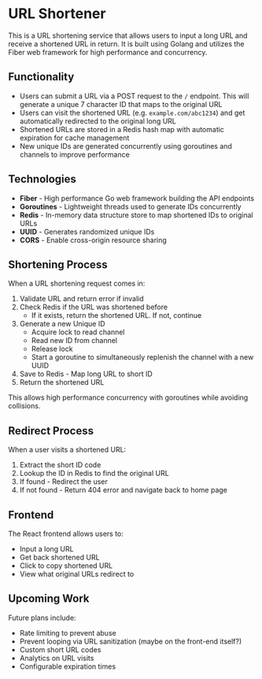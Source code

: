 
# URL Shortener

This is a URL shortening service that allows users to input a long URL and receive a shortened URL in return. It is built using Golang and utilizes the Fiber web framework for high performance and concurrency.

## Functionality

-   Users can submit a URL via a POST request to the  `/`  endpoint. This will generate a unique 7 character ID that maps to the original URL
-   Users can visit the shortened URL (e.g.  `example.com/abc1234`) and get automatically redirected to the original long URL
-   Shortened URLs are stored in a Redis hash map with automatic expiration for cache management
-   New unique IDs are generated concurrently using goroutines and channels to improve performance

## Technologies

-   **Fiber**  - High performance Go web framework building the API endpoints
-   **Goroutines**  - Lightweight threads used to generate IDs concurrently
-   **Redis**  - In-memory data structure store to map shortened IDs to original URLs
-   **UUID**  - Generates randomized unique IDs
-   **CORS**  - Enable cross-origin resource sharing

## Shortening Process

When a URL shortening request comes in:

1.  Validate URL and return error if invalid
2.  Check Redis if the URL was shortened before
    -   If it exists, return the shortened URL. If not, continue
3.  Generate a new Unique ID
    -   Acquire lock to read channel
    -   Read new ID from channel
    -   Release lock
    - Start a goroutine to simultaneously replenish the channel with a new UUID  
4.  Save to Redis - Map long URL to short ID
5.  Return the shortened URL



This allows high performance concurrency with goroutines while avoiding collisions.

## Redirect Process

When a user visits a shortened URL:

1.  Extract the short ID code
2.  Lookup the ID in Redis to find the original URL
3.  If found - Redirect the user
4.  If not found - Return 404 error and navigate back to home page

## Frontend

The React frontend allows users to:

-   Input a long URL
-   Get back shortened URL
-   Click to copy shortened URL
-   View what original URLs redirect to

## Upcoming Work

Future plans include:

-   Rate limiting to prevent abuse
- Prevent looping via URL sanitization (maybe on the front-end itself?)
-   Custom short URL codes
-   Analytics on URL visits
-   Configurable expiration times